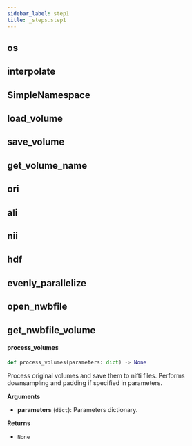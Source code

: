 ```yaml
---
sidebar_label: step1
title: _steps.step1
---
```


## os

## interpolate

## SimpleNamespace

## load\_volume

## save\_volume

## get\_volume\_name

## ori

## ali

## nii

## hdf

## evenly\_parallelize

## open\_nwbfile

## get\_nwbfile\_volume

#### process\_volumes

```python
def process_volumes(parameters: dict) -> None
```

Process original volumes and save them to nifti files.
Performs downsampling and padding if specified in parameters.

**Arguments**

* **parameters** (`dict`): Parameters dictionary.

**Returns**

* `None`

